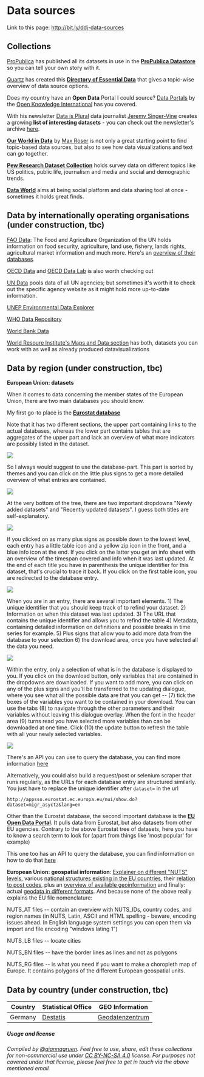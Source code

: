 # Data sources

Link to this page: http://bit.ly/ddj-data-sources

## Collections

[ProPublica](https://www.propublica.org/) has published all its datasets in use in the [**ProPublica Datastore**](https://www.propublica.org/datastore/) so you can tell your own story with it.

[Quartz](https://qz.com/) has created this [**Directory of Essential Data**](https://docs.google.com/spreadsheets/d/1hU7Snj4KZ-ppyy388l-sV4I26n4yGVb8xYnygPOS-5k/edit#gid=0) that gives a topic-wise overview of data source options.

Does my country have an **Open Data** Portal I could source? [Data Portals](http://dataportals.org/) by the [Open Knowledge International](https://okfn.org/) has you covered.

With his newsletter [Data is Plural](https://tinyletter.com/data-is-plural) data journalist [Jeremy Singer-Vine](https://twitter.com/jsvine) creates a growing **list of interesting datasets** - you can check out the newsletter's archive [here](https://docs.google.com/spreadsheets/d/1wZhPLMCHKJvwOkP4juclhjFgqIY8fQFMemwKL2c64vk/edit).

[**Our World in Data**](https://ourworldindata.org/) by [Max Roser](https://twitter.com/MaxCRoser) is not only a great starting point to find topic-based data sources, but also to see how data visualizations and text can go together.

[**Pew Research Dataset Collection**](http://www.pewresearch.org/download-datasets/) holds survey data on different topics like US politics, public life, journalism and media and social and demographic trends.

[**Data World**](https://data.world/) aims at being social platform and data sharing tool at once - sometimes it holds great finds.


## Data by internationally operating organisations (under construction, tbc)

[FAO Data](http://www.fao.org/faostat/en/#data): The Food and Agriculture Organization of the UN holds information on food security, agriculture, land use, fishery, lands rights, agricultural market information and much more. Here's an [overview of their databases](http://www.fao.org/statistics/databases/en/).

[OECD Data](https://data.oecd.org/) and [OECD Data Lab](http://www.oecd.org/statistics/datalab/) is also worth checking out

[UN Data](http://data.un.org/) pools data of all UN agencies; but sometimes it's worth it to check out the specific agency website as it might hold more up-to-date information.

[UNEP Environmental Data Explorer](http://geodata.grid.unep.ch/)

[WHO Data Repository](http://apps.who.int/gho/data/node.home)

[World Bank Data](https://data.worldbank.org/)

[World Resoure Institute's Maps and Data section](http://www.wri.org/resources) has both, datasets you can work with as well as already produced datavisualizations 

## Data by region (under construction, tbc)

**European Union: datasets**

When it comes to data concerning the member states of the European Union, there are two main databases you should know.

My first go-to place is the [**Eurostat database**](http://ec.europa.eu/eurostat/data/database)

Note that it has two different sections, the upper part containing links to the actual databases, whereas the lower part contains tables that are aggregates of the upper part and lack an overview of what more indicators are possibly listed in the dataset. 

![](img/Eurostat-Tree-overview.png)

So I always would suggest to use the database-part. This part is sorted by themes and you can click on the little plus signs to get a more detailed overview of what entries are contained.

![](img/Eurostat-Tree-dropdowns.png)

At the very bottom of the tree, there are two important dropdowns
"Newly added datasets" and "Recently updated datasets". I guess both titles are self-explanatory.

![](img/Eurostat-Tree-bottom.png)

If you clicked on as many plus signs as possible down to the lowest level, each entry has a little table icon and a yellow zip icon in the front, and a blue info icon at the end. If you click on the latter you get an info sheet with an overview of the timespan covered and info when it was last updated. At the end of each title you have in parenthesis the unique identifier for this dataset, that's crucial to trace it back.
If you click on the first table icon, you are redirected to the database entry. 

![](img/Eurostat-Tree-LowestLevel.png)

When you are in an entry, there are several important elements. 1) The unique identifier that you should keep track of to refind your dataset. 2) Information on when this dataset was last updated. 3) The URL that contains the unique identifier and allows you to refind the table 4) Metadata, containing detailed information on definitions and possible breaks in time series for example. 5) Plus signs that allow you to add more data from the database to your selection 6) the download area, once you have selected all the data you need.

![](img/Eurostat-Database-entry.png)

Within the entry, only a selection of what is in the database is displayed to you. If you click on the download button, only variables that are contained in the dropdowns are downloaded. If you want to add more, you can click on any of the plus signs and you'll be transferred to the updating dialogue, where you see what all the possible data are that you can get -- (7) tick the boxes of the variables you want to be contained in your download. You can use the tabs (8) to navigate through the other parameters and their variables without leaving this dialogue overlay. When the font in the header area (9) turns read you have selected more variables than can be downloaded at one time. Click (10) the update button to refresh the table with all your newly selected variables.

![](img/Eurostat-Change-Selection.png)


There's an API you can use to query the database, you can find more information [here](http://ec.europa.eu/eurostat/web/sdmx-web-services/rest-sdmx-2.1)

Alternatively, you could also build a request/post or selenium scraper that runs regularly, as the URLs for each database entry are structured similarly. You just have to replace the unique identifier after `dataset=` in the url

`http://appsso.eurostat.ec.europa.eu/nui/show.do?dataset=migr_asyctz&lang=en`

Other than the Eurostat database, the second important database is the [**EU Open Data Portal**](http://data.europa.eu/euodp/en/data). It pulls data from Eurostat, but also datasets from other EU agencies. Contrary to the above Eurostat tree of datasets, here you have to know a search term to look for (apart from things like 'most popular' for example)

This one too has an API to query the database, you can find information on how to do that [here](http://data.europa.eu/euodp/en/developerscorner)

**European Union: geospatial information**: [Explainer on different "NUTS" levels](http://ec.europa.eu/eurostat/web/nuts), various [national structures existing in the EU countries](http://ec.europa.eu/eurostat/web/nuts/national-structures-eu), their [relation to post codes](http://ec.europa.eu/eurostat/web/nuts/correspondence-tables/postcodes-and-nuts), plus an [overview of available geoinformation](http://ec.europa.eu/eurostat/web/gisco/geodata/reference-data/administrative-units-statistical-units) and finally: actual [geodata in different formats](http://ec.europa.eu/eurostat/de/web/gisco/geodata/reference-data/administrative-units-statistical-units/nuts).
And because none of the above really explains the EU file nomenclature:

NUTS_AT files -- contain an overview with NUTS_IDs, country codes, and region names (in NUTS, Latin, ASCII and HTML spelling - beware, encoding issues ahead. In English language system settings you can open them via import and file encoding "windows lating 1")

NUTS_LB files -- locate cities

NUTS_BN files -- have the border lines as lines and not as polygons

NUTS_RG files -- is what you need if you want to make a choropleth map of Europe. It contains polygons of the different European geospatial units.

## Data by country (under construction, tbc)

| Country     | Statistical Office    | GEO Information    |
|-------------|-----------------------|--------------------|
| Germany	  | [Destatis](https://www-genesis.destatis.de/genesis/online/logon?language=en)			  | [Geodatenzentrum](http://www.geodatenzentrum.de/geodaten/gdz_rahmen.gdz_div?gdz_spr=eng&gdz_akt_zeile=5&gdz_anz_zeile=1&gdz_unt_zeile=0&gdz_user_id=0)|




##### Usage and license
*Compiled by [@giannagruen](twitter.com/giannagruen).* 
*Feel free to use, share, edit these collections for non-commercial use under [CC BY-NC-SA 4.0](https://creativecommons.org/licenses/by-nc-sa/4.0/) license. For purposes not covered under that license, please feel free to get in touch via the above mentioned email.*